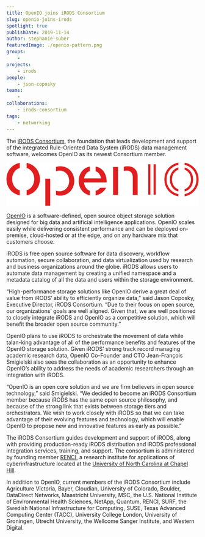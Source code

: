 ```yaml
---
title: OpenIO joins iRODS Consortium
slug: openio-joins-irods
spotlight: true
publishDate: 2019-11-14
author: stephanie-suber
featuredImage: ./openio-pattern.png
groups:
    - 
projects:
    - irods
people:
    - json-coposky
teams:
    - 
collaborations:
    - irods-consortium
tags:
    - networking
---
```


The [iRODS Consortium](https://irods.org/), the foundation that leads development and support of the integrated Rule-Oriented Data System (iRODS) data management software, welcomes OpenIO as its newest Consortium member.

![OpenIO Logo](./openio-logo.png)

[OpenIO](https://www.openio.io/) is a software-defined, open source object storage solution designed for big data and artificial intelligence applications. OpenIO scales easily while delivering consistent performance and can be deployed on-premise, cloud-hosted or at the edge, and on any hardware mix that customers choose.

iRODS is free open source software for data discovery, workflow automation, secure collaboration, and data virtualization used by research and business organizations around the globe. iRODS allows users to automate data management by creating a unified namespace and a metadata catalog of all the data and users within the storage environment.

“High-performance storage solutions like OpenIO derive a great deal of value from iRODS’ ability to efficiently organize data,” said Jason Coposky, Executive Director, iRODS Consortium. “Due to their focus on open source, our organizations’ goals are well aligned. Given that, we are well positioned to closely integrate iRODS and OpenIO as a competitive solution, which will benefit the broader open source community.”  

OpenIO plans to use iRODS to orchestrate the movement of data while talan-king advantage of all of the performance benefits and features of the OpenIO storage solution. Given iRODS’ strong track record managing academic research data, OpenIO Co-Founder and CTO Jean-François Smigielski also sees the collaboration as an opportunity to enhance OpenIO’s ability to address the needs of academic researchers through an integration with iRODS.

“OpenIO is an open core solution and we are firm believers in open source technology,” said Smigielski. “We decided to become an iRODS Consortium member because iRODS has the same open source philosophy, and because of the strong link that exists between storage tiers and orchestrators. We wish to work closely with iRODS so that we can take advantage of their evolving features and technology, which will enable OpenIO to propose new and innovative features as early as possible.”

The iRODS Consortium guides development and support of iRODS, along with providing production-ready iRODS distribution and iRODS professional integration services, training, and support. The consortium is administered by founding member [RENCI](https://renci.org/), a research institute for applications of cyberinfrastructure located at the [University of North Carolina at Chapel Hill](https://www.unc.edu/).

In addition to OpenIO, current members of the iRODS Consortium include Agriculture Victoria, Bayer, Cloudian, University of Colorado, Boulder, DataDirect Networks, Maastricht University, MSC, the U.S. National Institute of Environmental Health Sciences, NetApp, Quantum, RENCI, SURF, the Swedish National Infrastructure for Computing, SUSE, Texas Advanced Computing Center (TACC), University College London, University of Groningen, Utrecht University, the Wellcome Sanger Institute, and Western Digital.
